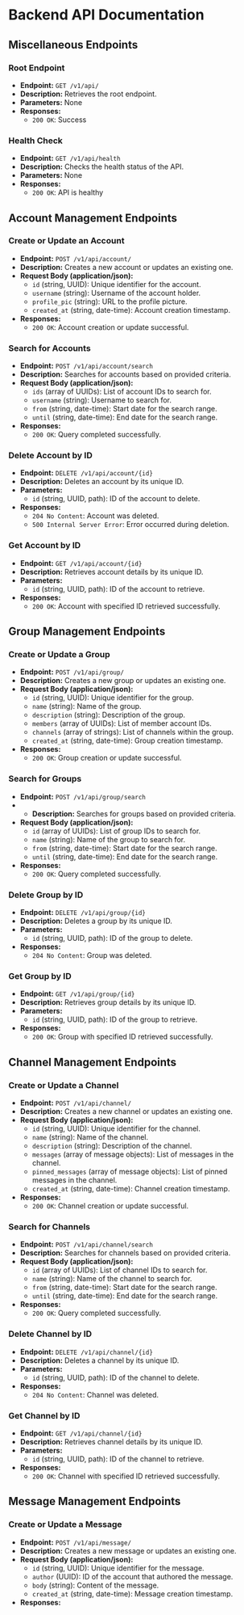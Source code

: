 # Backend API Documentation

## Miscellaneous Endpoints

### Root Endpoint

- **Endpoint:** `GET /v1/api/`
- **Description:** Retrieves the root endpoint.
- **Parameters:** None
- **Responses:**
  - `200 OK`: Success

### Health Check

- **Endpoint:** `GET /v1/api/health`
- **Description:** Checks the health status of the API.
- **Parameters:** None
- **Responses:**
  - `200 OK`: API is healthy

## Account Management Endpoints

### Create or Update an Account

- **Endpoint:** `POST /v1/api/account/`
- **Description:** Creates a new account or updates an existing one.
- **Request Body (application/json):**
  - `id` (string, UUID): Unique identifier for the account.
  - `username` (string): Username of the account holder.
  - `profile_pic` (string): URL to the profile picture.
  - `created_at` (string, date-time): Account creation timestamp.
- **Responses:**
  - `200 OK`: Account creation or update successful.

### Search for Accounts

- **Endpoint:** `POST /v1/api/account/search`
- **Description:** Searches for accounts based on provided criteria.
- **Request Body (application/json):**
  - `ids` (array of UUIDs): List of account IDs to search for.
  - `username` (string): Username to search for.
  - `from` (string, date-time): Start date for the search range.
  - `until` (string, date-time): End date for the search range.
- **Responses:**
  - `200 OK`: Query completed successfully.

### Delete Account by ID

- **Endpoint:** `DELETE /v1/api/account/{id}`
- **Description:** Deletes an account by its unique ID.
- **Parameters:**
  - `id` (string, UUID, path): ID of the account to delete.
- **Responses:**
  - `204 No Content`: Account was deleted.
  - `500 Internal Server Error`: Error occurred during deletion.

### Get Account by ID

- **Endpoint:** `GET /v1/api/account/{id}`
- **Description:** Retrieves account details by its unique ID.
- **Parameters:**
  - `id` (string, UUID, path): ID of the account to retrieve.
- **Responses:**
  - `200 OK`: Account with specified ID retrieved successfully.

## Group Management Endpoints

### Create or Update a Group

- **Endpoint:** `POST /v1/api/group/`
- **Description:** Creates a new group or updates an existing one.
- **Request Body (application/json):**
  - `id` (string, UUID): Unique identifier for the group.
  - `name` (string): Name of the group.
  - `description` (string): Description of the group.
  - `members` (array of UUIDs): List of member account IDs.
  - `channels` (array of strings): List of channels within the group.
  - `created_at` (string, date-time): Group creation timestamp.
- **Responses:**
  - `200 OK`: Group creation or update successful.

### Search for Groups

- **Endpoint:** `POST /v1/api/group/search`
- - **Description:** Searches for groups based on provided criteria.
- **Request Body (application/json):**
  - `id` (array of UUIDs): List of group IDs to search for.
  - `name` (string): Name of the group to search for.
  - `from` (string, date-time): Start date for the search range.
  - `until` (string, date-time): End date for the search range.
- **Responses:**
  - `200 OK`: Query completed successfully.

### Delete Group by ID

- **Endpoint:** `DELETE /v1/api/group/{id}`
- **Description:** Deletes a group by its unique ID.
- **Parameters:**
  - `id` (string, UUID, path): ID of the group to delete.
- **Responses:**
  - `204 No Content`: Group was deleted.

### Get Group by ID

- **Endpoint:** `GET /v1/api/group/{id}`
- **Description:** Retrieves group details by its unique ID.
- **Parameters:**
  - `id` (string, UUID, path): ID of the group to retrieve.
- **Responses:**
  - `200 OK`: Group with specified ID retrieved successfully.

## Channel Management Endpoints

### Create or Update a Channel

- **Endpoint:** `POST /v1/api/channel/`
- **Description:** Creates a new channel or updates an existing one.
- **Request Body (application/json):**
  - `id` (string, UUID): Unique identifier for the channel.
  - `name` (string): Name of the channel.
  - `description` (string): Description of the channel.
  - `messages` (array of message objects): List of messages in the channel.
  - `pinned_messages` (array of message objects): List of pinned messages in the channel.
  - `created_at` (string, date-time): Channel creation timestamp.
- **Responses:**
  - `200 OK`: Channel creation or update successful.

### Search for Channels

- **Endpoint:** `POST /v1/api/channel/search`
- **Description:** Searches for channels based on provided criteria.
- **Request Body (application/json):**
  - `id` (array of UUIDs): List of channel IDs to search for.
  - `name` (string): Name of the channel to search for.
  - `from` (string, date-time): Start date for the search range.
  - `until` (string, date-time): End date for the search range.
- **Responses:**
  - `200 OK`: Query completed successfully.

### Delete Channel by ID

- **Endpoint:** `DELETE /v1/api/channel/{id}`
- **Description:** Deletes a channel by its unique ID.
- **Parameters:**
  - `id` (string, UUID, path): ID of the channel to delete.
- **Responses:**
  - `204 No Content`: Channel was deleted.

### Get Channel by ID

- **Endpoint:** `GET /v1/api/channel/{id}`
- **Description:** Retrieves channel details by its unique ID.
- **Parameters:**
  - `id` (string, UUID, path): ID of the channel to retrieve.
- **Responses:**
  - `200 OK`: Channel with specified ID retrieved successfully.

## Message Management Endpoints

### Create or Update a Message

- **Endpoint:** `POST /v1/api/message/`
- **Description:** Creates a new message or updates an existing one.
- **Request Body (application/json):**
  - `id` (string, UUID): Unique identifier for the message.
  - `author` (UUID): ID of the account that authored the message.
  - `body` (string): Content of the message.
  - `created_at` (string, date-time): Message creation timestamp.
- **Responses:**
 

 

